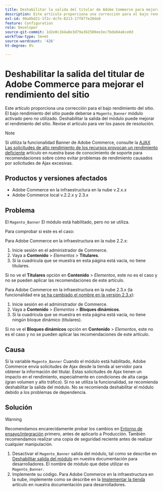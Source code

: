 ```yaml
---
title: Deshabilitar la salida del titular de Adobe Commerce para mejorar el rendimiento del sitio
description: Este artículo proporciona una corrección para el bajo rendimiento del sitio. El bajo rendimiento del sitio puede deberse a que el módulo Magento_Banner esté habilitado, pero no se haya utilizado. Deshabilitar la salida del módulo puede mejorar el rendimiento del sitio. Revise el artículo para ver los pasos de resolución.
exl-id: 90a8bd21-1f2c-4cfe-8213-17f877e20de8
feature: Configuration
role: Developer
source-git-commit: 1d2e0c1b4a8e3d79a362500ee3ec7bde84a6ce0d
workflow-type: tm+mt
source-wordcount: '426'
ht-degree: 0%

---
```


# Deshabilitar la salida del titular de Adobe Commerce para mejorar el rendimiento del sitio

Este artículo proporciona una corrección para el bajo rendimiento del sitio. El bajo rendimiento del sitio puede deberse a `Magento_Banner` módulo activado pero no utilizado. Deshabilitar la salida del módulo puede mejorar el rendimiento del sitio. Revise el artículo para ver los pasos de resolución.

>[!NOTE]
>
>Si utiliza la funcionalidad Banner de Adobe Commerce, consulte la [AJAX Las solicitudes de alto rendimiento de los recursos provocan un rendimiento deficiente](/help/troubleshooting/miscellaneous/high-throughput-ajax-requests-cause-poor-performance.md) artículo en nuestra base de conocimiento de soporte para recomendaciones sobre cómo evitar problemas de rendimiento causados por solicitudes de Ajax excesivas.

## Productos y versiones afectados

* Adobe Commerce en la infraestructura en la nube v.2.x.x
* Adobe Commerce local v.2.2.x y 2.3.x

## Problema

El `Magento_Banner` El módulo está habilitado, pero no se utiliza.

Para comprobar si este es el caso:

Para Adobe Commerce en la infraestructura en la nube 2.2.x:

1. Inicie sesión en el administrador de Commerce.
1. Vaya a **Contenido** > *Elementos* > **Titulares**.
1. Si la cuadrícula que se muestra en esta página está vacía, no tiene titulares.

Si no ve el **Titulares** opción en **Contenido** > *Elementos*, este no es el caso y no se pueden aplicar las recomendaciones de este artículo.

Para Adobe Commerce en la infraestructura en la nube 2.3.x (la funcionalidad era [se ha cambiado el nombre en la versión 2.3.x](https://devdocs.magento.com/guides/v2.3/release-notes/ReleaseNotes2.3.0Commerce.html#banner-now-dynamic-block)):

1. Inicie sesión en el administrador de Commerce.
1. Vaya a **Contenido** > *Elementos >*  **Bloques dinámicos**.
1. Si la cuadrícula que se muestra en esta página está vacía, no tiene ningún bloque dinámico (titulares).

Si no ve el **Bloques dinámicos** opción en **Contenido** > *Elementos*, este no es el caso y no se pueden aplicar las recomendaciones de este artículo.

## Causa

Si la variable `Magento_Banner` Cuando el módulo está habilitado, Adobe Commerce envía solicitudes de Ajax desde la tienda al servidor para obtener la información del titular. Estas solicitudes de Ajax tienen un impacto en el rendimiento, especialmente en condiciones de alta carga (gran volumen y alto tráfico). Si no se utiliza la funcionalidad, se recomienda deshabilitar la salida del módulo. No se recomienda deshabilitar el módulo debido a los problemas de dependencia.

## Solución

>[!WARNING]
>
>Recomendamos encarecidamente probar los cambios en [Entorno de ensayo/integración](/help/announcements/adobe-commerce-announcements/integration-environment-enhancement-request-pro-and-starter.md) primero, antes de aplicarlo a Producción. También recomendamos realizar una copia de seguridad reciente antes de realizar cualquier manipulación.

1. Desactivar el `Magento_Banner` salida del módulo, tal como se describe en [Deshabilitar salida del módulo](https://devdocs.magento.com/guides/v2.3/config-guide/config/disable-module-output.html) en nuestra documentación para desarrolladores. El nombre de módulo que debe utilizar es `Magento_Banner`.
1. Implemente su código. Para Adobe Commerce en la infraestructura en la nube, implemente como se describe en la [Implementar la tienda](https://devdocs.magento.com/guides/v2.3/cloud/live/stage-prod-live.html) artículo en nuestra documentación para desarrolladores.
